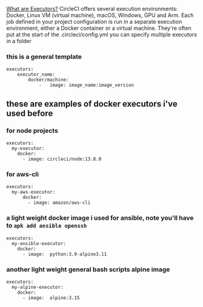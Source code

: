 [What are Executors?](https://circleci.com/docs/executor-intro)
CircleCI offers several execution environments: Docker, Linux VM (virtual machine), macOS, Windows, GPU and Arm. Each job defined in your project configuration is run in a separate execution environment, either a Docker container or a virtual machine.
They're often put at the start of the .circleci/config.yml
you can specify multiple executors in a folder
### this is a general template
```
executors:
	executor_name:
		docker/machine:
			-	image: image_name:image_version
```
## these are examples of docker executors i've used before
### for node projects
```
executors:
  my-executor:
    docker:
      - image: circleci/node:13.8.0
```
### for aws-cli
```
executors:
  my-aws-executor:
      docker:
        - image: amazon/aws-cli
```
### a light weight docker image i used for ansible, note you'll have to `apk add ansible openssh`
```
executors:
  my-ansible-executor:
    docker:
      - image:  python:3.9-alpine3.11
```
### another light weight general bash scripts alpine image
```
executors:
  my-alpine-executor:
    docker:
      - image:  alpine:3.15
```